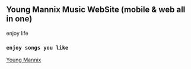 ## Young Mannix Music WebSite (mobile & web all in one)
enjoy life

### `enjoy songs you like`

[Young Mannix](http://101.43.182.115/)

